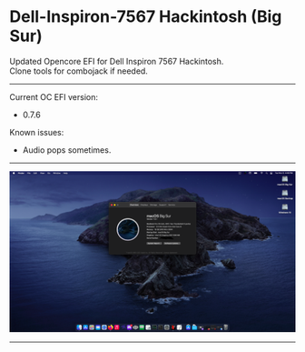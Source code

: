 # Dell-Inspiron-7567 Hackintosh (Big Sur)
Updated Opencore EFI for Dell Inspiron 7567 Hackintosh.<br>
Clone tools for combojack if needed.<br>

---

Current OC EFI version: 
- 0.7.6

Known issues: 

- Audio pops sometimes.

---

 ![bigsur](images/TP9ANJV.png)

---



